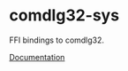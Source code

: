 # comdlg32-sys #
FFI bindings to comdlg32.

[Documentation](https://retep998.github.io/doc/comdlg32-sys/)

